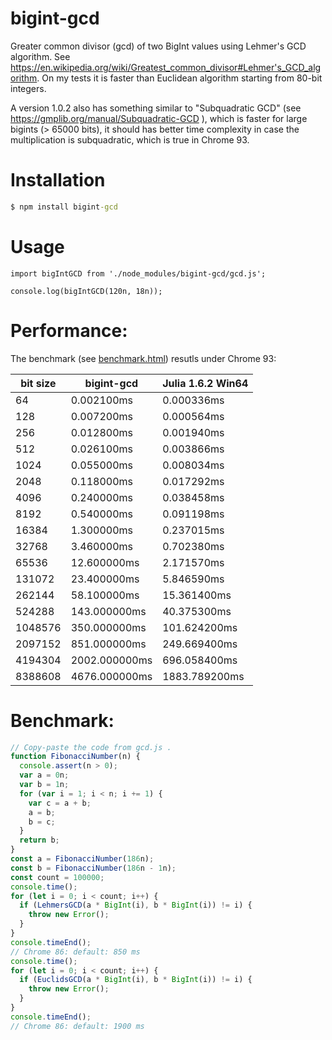 # bigint-gcd
Greater common divisor (gcd) of two BigInt values using Lehmer's GCD algorithm.
See https://en.wikipedia.org/wiki/Greatest_common_divisor#Lehmer's_GCD_algorithm.
On my tests it is faster than Euclidean algorithm starting from 80-bit integers.

A version 1.0.2 also has something similar to "Subquadratic GCD" (see https://gmplib.org/manual/Subquadratic-GCD ),
which is faster for large bigints (> 65000 bits), it should has better time complexity in case 
the multiplication is subquadratic, which is true in Chrome 93.

Installation
============

```cmd
$ npm install bigint-gcd
```

Usage
=====

```
import bigIntGCD from './node_modules/bigint-gcd/gcd.js';

console.log(bigIntGCD(120n, 18n));
```


Performance:
============

The benchmark (see [benchmark.html](benchmark.html)) resutls under Chrome 93:

| bit size|    bigint-gcd | Julia 1.6.2 Win64 |
| ------- | ------------- | ----------------- |
|      64 |    0.002100ms |    0.000336ms     |
|     128 |    0.007200ms |    0.000564ms     |
|     256 |    0.012800ms |    0.001940ms     |
|     512 |    0.026100ms |    0.003866ms     |
|    1024 |    0.055000ms |    0.008034ms     |
|    2048 |    0.118000ms |    0.017292ms     |
|    4096 |    0.240000ms |    0.038458ms     |
|    8192 |    0.540000ms |    0.091198ms     |
|   16384 |    1.300000ms |    0.237015ms     |
|   32768 |    3.460000ms |    0.702380ms     |
|   65536 |   12.600000ms |    2.171570ms     |
|  131072 |   23.400000ms |    5.846590ms     |
|  262144 |   58.100000ms |   15.361400ms     |
|  524288 |  143.000000ms |   40.375300ms     |
| 1048576 |  350.000000ms |  101.624200ms     |
| 2097152 |  851.000000ms |  249.669400ms     |
| 4194304 | 2002.000000ms |  696.058400ms     |
| 8388608 | 4676.000000ms | 1883.789200ms     |


Benchmark:
==========

```javascript
// Copy-paste the code from gcd.js .
function FibonacciNumber(n) {
  console.assert(n > 0);
  var a = 0n;
  var b = 1n;
  for (var i = 1; i < n; i += 1) {
    var c = a + b;
    a = b;
    b = c;
  }
  return b;
}
const a = FibonacciNumber(186n);
const b = FibonacciNumber(186n - 1n);
const count = 100000;
console.time();
for (let i = 0; i < count; i++) {
  if (LehmersGCD(a * BigInt(i), b * BigInt(i)) != i) {
    throw new Error();
  }
}
console.timeEnd();
// Chrome 86: default: 850 ms
console.time();
for (let i = 0; i < count; i++) {
  if (EuclidsGCD(a * BigInt(i), b * BigInt(i)) != i) {
    throw new Error();
  }
}
console.timeEnd();
// Chrome 86: default: 1900 ms
```
